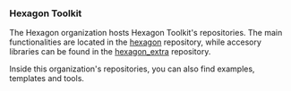 
### Hexagon Toolkit
The Hexagon organization hosts Hexagon Toolkit's repositories. The main functionalities are located in the [hexagon] repository, while accesory libraries can be found in the [hexagon_extra] repository.

Inside this organization's repositories, you can also find examples, templates and tools.

[hexagon]: https://github.com/hexagonkt/hexagon
[hexagon_extra]: https://github.com/hexagonkt/hexagon_extra
